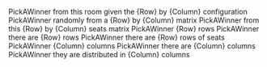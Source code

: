 PickAWinner from this room given the {Row} by {Column} configuration
PickAWinner randomly from a {Row} by {Column} matrix
PickAWinner from this {Row} by {Column} seats matrix
PickAWinner {Row} rows
PickAWinner there are {Row} rows
PickAWinner there are {Row} rows of seats
PickAWinner {Column} columns
PickAWinner there are {Column} columns
PickAWinner they are distributed in {Column} columns
